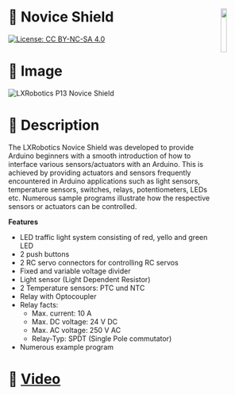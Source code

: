 <a href="https://lxrobotics.com/"><img align="right" src="https://assets.lxrobotics.com/logo-old/lxrobotics.png" width="15%"></a>
💾 Novice Shield
================

[![License: CC BY-NC-SA 4.0](https://img.shields.io/badge/License-CC%20BY--NC--SA%204.0-lightgrey.svg)](http://creativecommons.org/licenses/by-nc-sa/4.0/)

# 📸 Image

![LXRobotics P13 Novice Shield](https://raw.githubusercontent.com/lxrobotics/NoviceShield/master/images/novice-shield-side-small.jpg)

# 📂 Description

The LXRobotics Novice Shield was developed to provide Arduino beginners with a smooth introduction of how to interface various sensors/actuators with an Arduino. This is achieved by providing actuators and sensors frequently encountered in Arduino applications such as light sensors, temperature sensors, switches, relays, potentiometers, LEDs etc. Numerous sample programs illustrate how the respective sensors or actuators can be controlled.

**Features**

* LED traffic light system consisting of red, yello and green LED
* 2 push buttons
* 2 RC servo connectors for controlling RC servos
* Fixed and variable voltage divider
* Light sensor (Light Dependent Resistor)
* 2 Temperature sensors: PTC und NTC
* Relay with Optocoupler
* Relay facts:
  * Max. current: 10 A
  * Max. DC voltage: 24 V DC
  * Max. AC voltage: 250 V AC
  * Relay-Typ: SPDT (Single Pole commutator)
* Numerous example program

# 🎥 [Video](images/novice_shield_demo.mp4)
